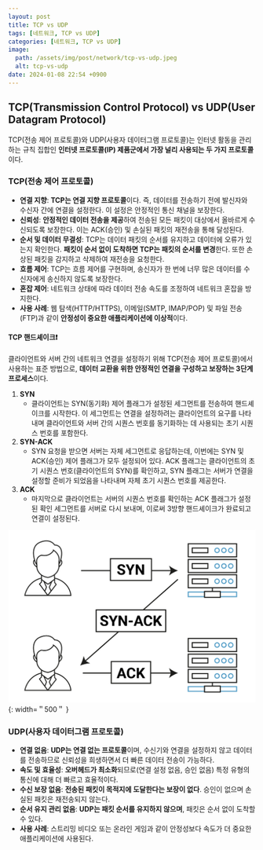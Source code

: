 ```yaml
---
layout: post
title: TCP vs UDP
tags: [네트워크, TCP vs UDP]
categories: [네트워크, TCP vs UDP]
image:
  path: /assets/img/post/network/tcp-vs-udp.jpeg
  alt: tcp-vs-udp
date: 2024-01-08 22:54 +0900
---
```


## TCP(Transmission Control Protocol) vs UDP(User Datagram Protocol)

TCP(전송 제어 프로토콜)와 UDP(사용자 데이터그램 프로토콜)는 인터넷 활동을 관리하는 규칙 집합인 **인터넷 프로토콜(IP) 제품군에서 가장 널리 사용되는 두 가지 프로토콜**이다.

### TCP(전송 제어 프로토콜)

- **연결 지향**: **TCP는 연결 지향 프로토콜**이다. 즉, 데이터를 전송하기 전에 발신자와 수신자 간에 연결을 설정한다. 이 설정은 안정적인 통신 채널을 보장한다.
- **신뢰성**: **안정적인 데이터 전송을 제공**하여 전송된 모든 패킷이 대상에서 올바르게 수신되도록 보장한다. 이는 ACK(승인) 및 손실된 패킷의 재전송을 통해 달성된다.
- **순서 및 데이터 무결성**: TCP는 데이터 패킷의 순서를 유지하고 데이터에 오류가 있는지 확인한다. **패킷이 순서 없이 도착하면 TCP는 패킷의 순서를 변경**한다. 또한 손상된 패킷을 감지하고 삭제하여 재전송을 요청한다.
- **흐름 제어**: TCP는 흐름 제어를 구현하며, 송신자가 한 번에 너무 많은 데이터를 수신자에게 송신하지 않도록 보장한다.
- **혼잡 제어**: 네트워크 상태에 따라 데이터 전송 속도를 조정하여 네트워크 혼잡을 방지한다.
- **사용 사례**: 웹 탐색(HTTP/HTTPS), 이메일(SMTP, IMAP/POP) 및 파일 전송(FTP)과 같이 **안정성이 중요한 애플리케이션에 이상적**이다.

#### TCP 핸드셰이크❗️

클라이언트와 서버 간의 네트워크 연결을 설정하기 위해 TCP(전송 제어 프로토콜)에서 사용하는 표준 방법으로, **데이터 교환을 위한 안정적인 연결을 구성하고 보장하는 3단계 프로세스**이다.

1. **SYN**
   - 클라이언트는 SYN(동기화) 제어 플래그가 설정된 세그먼트를 전송하여 핸드셰이크를 시작한다. 이 세그먼트는 연결을 설정하려는 클라이언트의 요구를 나타내며 클라이언트와 서버 간의 시퀀스 번호를 동기화하는 데 사용되는 초기 시퀀스 번호를 포함한다.
2. **SYN-ACK**
   - SYN 요청을 받으면 서버는 자체 세그먼트로 응답하는데, 이번에는 SYN 및 ACK(승인) 제어 플래그가 모두 설정되어 있다. ACK 플래그는 클라이언트의 초기 시퀀스 번호(클라이언트의 SYN)를 확인하고, SYN 플래그는 서버가 연결을 설정할 준비가 되었음을 나타내며 자체 초기 시퀀스 번호를 제공한다.
3. **ACK**
   - 마지막으로 클라이언트는 서버의 시퀀스 번호를 확인하는 ACK 플래그가 설정된 확인 세그먼트를 서버로 다시 보내며, 이로써 3방향 핸드셰이크가 완료되고 연결이 설정된다.

![tcp-handshake](/assets/img/post/network/tcp-handshake.png){: width=＂500＂ }

### UDP(사용자 데이터그램 프로토콜)

- **연결 없음**: **UDP는 연결 없는 프로토콜**이며, 수신기와 연결을 설정하지 않고 데이터를 전송하므로 신뢰성을 희생하면서 더 빠른 데이터 전송이 가능하다.
- **속도 및 효율성**: **오버헤드가 최소화**되므로(연결 설정 없음, 승인 없음) 특정 유형의 통신에 대해 더 빠르고 효율적이다.
- **수신 보장 없음**: **전송된 패킷이 목적지에 도달한다는 보장이 없다**. 승인이 없으며 손실된 패킷은 재전송되지 않는다.
- **순서 유지 관리 없음**: **UDP는 패킷 순서를 유지하지 않으며**, 패킷은 순서 없이 도착할 수 있다.
- **사용 사례**: 스트리밍 비디오 또는 온라인 게임과 같이 안정성보다 속도가 더 중요한 애플리케이션에 사용된다.
